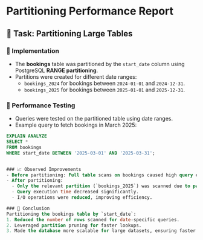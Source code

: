 # Partitioning Performance Report

## 📌 Task: Partitioning Large Tables

### 🔹 Implementation
- The **bookings** table was partitioned by the `start_date` column using PostgreSQL **RANGE partitioning**.
- Partitions were created for different date ranges:
  - `bookings_2024` for bookings between `2024-01-01` and `2024-12-31`.
  - `bookings_2025` for bookings between `2025-01-01` and `2025-12-31`.

### 🔎 Performance Testing
- Queries were tested on the partitioned table using date ranges.
- Example query to fetch bookings in March 2025:

```sql
EXPLAIN ANALYZE
SELECT *
FROM bookings
WHERE start_date BETWEEN '2025-03-01' AND '2025-03-31';


### 📈 Observed Improvements
- Before partitioning: Full table scans on bookings caused high query execution time.
- After partitioning:
  - Only the relevant partition (`bookings_2025`) was scanned due to partition pruning.
  - Query execution time decreased significantly.
  - I/O operations were reduced, improving efficiency.

### 📝 Conclusion
Partitioning the bookings table by `start_date`:
1. Reduced the number of rows scanned for date-specific queries.
2. Leveraged partition pruning for faster lookups.
3. Made the database more scalable for large datasets, ensuring faster query performance over time.
